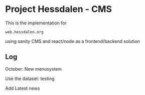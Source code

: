 # Project Hessdalen - CMS

This is the implementation for 

    web.hessdalen.org

using sanity CMS and react/node as a frontend/backend solution

## Log
October: New menusystem

Use the dataset: testing

Add Latest news

